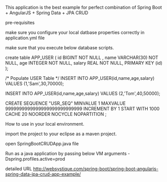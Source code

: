 This application is the best example for perfect combination of Spring Boot + AngularJS + Spring Data + JPA CRUD


pre-requisites

make sure you configure your local datbase properties correctly in application.yml file

make sure that you execute below database scripts.


create table APP_USER (
   id BIGINT NOT NULL ,
   name VARCHAR(30) NOT NULL,
   age  INTEGER NOT NULL,
   salary REAL NOT NULL,
   PRIMARY KEY (id)
);
   
/* Populate USER Table */
INSERT INTO APP_USER(id,name,age,salary)
VALUES (1,'Sam',30,70000);
   
INSERT INTO APP_USER(id,name,age,salary)
VALUES (2,'Tom',40,50000);

CREATE SEQUENCE  "USR_SEQ"  MINVALUE 1 MAXVALUE 9999999999999999999999999999 INCREMENT BY 1 START WITH 1000 CACHE 20 NOORDER  NOCYCLE  NOPARTITION ;


How to use in your local environment.

import the project to your eclipse as a maven project.

open SpringBootCRUDApp.java file

Run as a java application by passing below VM arguments
	-Dspring.profiles.active=prod
	
	

detailed URL
http://websystique.com/spring-boot/spring-boot-angularjs-spring-data-jpa-crud-app-example/